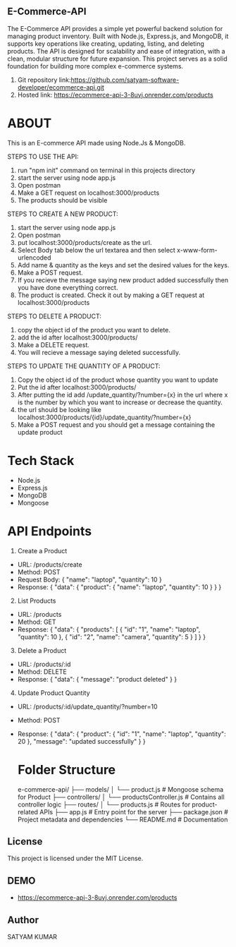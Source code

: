## E-Commerce-API

The E-Commerce API provides a simple yet powerful backend solution for managing product inventory. Built with Node.js, Express.js, and MongoDB, it supports key operations like creating, updating, listing, and deleting products. The API is designed for scalability and ease of integration, with a clean, modular structure for future expansion. This project serves as a solid foundation for building more complex e-commerce systems.

1. Git repository link:https://github.com/satyam-software-developer/ecommerce-api.git
2. Hosted link: https://ecommerce-api-3-8uvj.onrender.com/products

# ABOUT

This is an E-commerce API made using Node.Js & MongoDB.

STEPS TO USE THE API:

1. run "npm init" command on terminal in this projects directory
2. start the server using node app.js
3. Open postman
4. Make a GET request on localhost:3000/products
5. The products should be visible

STEPS TO CREATE A NEW PRODUCT:

1. start the server using node app.js
2. Open postman
3. put localhost:3000/products/create as the url.
4. Select Body tab below the url textarea and then select x-www-form-urlencoded
5. Add name & quantity as the keys and set the desired values for the keys.
6. Make a POST request.
7. If you recieve the message saying new product added successfully then you have done everything correct.
8. The product is created. Check it out by making a GET request at localhost:3000/products

STEPS TO DELETE A PRODUCT:

1. copy the object id of the product you want to delete.
2. add the id after localhost:3000/products/
3. Make a DELETE request.
4. You will recieve a message saying deleted successfully.

STEPS TO UPDATE THE QUANTITY OF A PRODUCT:

1. Copy the object id of the product whose quantity you want to update
2. Put the id after localhost:3000/products/
3. After putting the id add /update_quantity/?number={x} in the url where x is the number by which you want to increase or decrease the quantity.
4. the url should be looking like localhost:3000/products/{id}/update_quantity/?number={x}
5. Make a POST request and you should get a message containing the update product

# Tech Stack

- Node.js
- Express.js
- MongoDB
- Mongoose

# API Endpoints

1. Create a Product

- URL: /products/create
- Method: POST
- Request Body:
  {
  "name": "laptop",
  "quantity": 10
  }
- Response:
  {
  "data": {
  "product": {
  "name": "laptop",
  "quantity": 10
  }
  }
  }

2. List Products

- URL: /products
- Method: GET
- Response:
  {
  "data": {
  "products": [
  {
  "id": "1",
  "name": "laptop",
  "quantity": 10
  },
  {
  "id": "2",
  "name": "camera",
  "quantity": 5
  }
  ]
  }
  }

3. Delete a Product

- URL: /products/:id
- Method: DELETE
- Response:
  {
  "data": {
  "message": "product deleted"
  }
  }

4. Update Product Quantity

- URL: /products/:id/update_quantity/?number=10
- Method: POST
- Response:
  {
  "data": {
  "product": {
  "id": "1",
  "name": "laptop",
  "quantity": 20
  },
  "message": "updated successfully"
  }
  }

  # Folder Structure

  e-commerce-api/
  ├── models/
  │ └── product.js # Mongoose schema for Product
  ├── controllers/
  │ └── productsController.js # Contains all controller logic
  ├── routes/
  │ └── products.js # Routes for product-related APIs
  ├── app.js # Entry point for the server
  ├── package.json # Project metadata and dependencies
  └── README.md # Documentation

## License

This project is licensed under the MIT License.

## DEMO

- https://ecommerce-api-3-8uvj.onrender.com/products

## Author

SATYAM KUMAR
